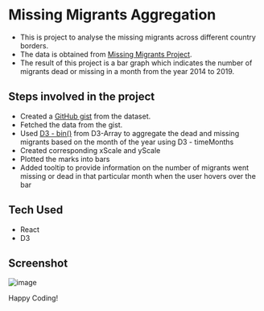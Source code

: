 # Missing Migrants Aggregation

- This is project to analyse the missing migrants across different country borders.
- The data is obtained from [Missing Migrants Project](https://missingmigrants.iom.int/downloads).
- The result of this project is a bar graph which indicates the number of migrants dead or missing in a month from the year 2014 to 2019.

## Steps involved in the project

- Created a [GitHub gist](https://gist.github.com/Shanmukh459/4c248231ead6a0e01c9247afa4f57238) from the dataset.
- Fetched the data from the gist.
- Used [D3 - bin()](https://d3js.org/d3-array/bin) from D3-Array to aggregate the dead and missing migrants based on the month of the year using D3 - timeMonths
- Created corresponding xScale and yScale
- Plotted the marks into bars
- Added tooltip to provide information on the number of migrants went missing or dead in that particular month when the user hovers over the bar

## Tech Used

- React
- D3

## Screenshot

![image](https://github.com/Shanmukh459/Missing-migrants-aggregation/assets/52078988/eedfdc58-0051-4e88-aaca-ff69706078c7)

Happy Coding!
